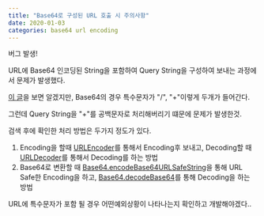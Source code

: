 ```yaml
---
title: "Base64로 구성된 URL 호출 시 주의사항"
date: 2020-01-03
categories: base64 url encoding 
---
```

버그 발생!

URL에 Base64 인코딩된 String을 포함하여 Query String을 구성하여 보내는 과정에서 문제가 발생했다.

[이 글]을 보면 알겠지만, Base64의 경우 특수문자가 "/", "+"이렇게 두개가 들어간다.

그런데 Query String을 "+"를 공백문자로 처리해버리기 떄문에 문제가 발생한것.

검색 후에 확인한 처리 방법은 두가지 정도가 있다.

1. Encoding을 할때 [URLEncoder]를 통해서 Encoding후 보내고, Decoding할 때 [URLDecoder]를 통해서 Decoding를 하는 방법
2. Base64로 변환할 때 [Base64.encodeBase64URLSafeString]을 통해 URL Safe한 Encoding을 하고, [Base64.decodeBase64]를 통해 Decoding을 하는 방법

URL에 특수문자가 포함 될 경우 어떤예외상황이 나타나는지 확인하고 개발해야겠다..

[이 글]: https://ko.wikipedia.org/wiki/%EB%B2%A0%EC%9D%B4%EC%8A%A464
[URLEncoder]: https://docs.oracle.com/javase/8/docs/api/java/net/URLEncoder.html
[URLDecoder]: https://docs.oracle.com/javase/8/docs/api/java/net/URLDecoder.html
[Base64.encodeBase64URLSafeString]: http://commons.apache.org/proper/commons-codec/apidocs/org/apache/commons/codec/binary/Base64.html#encodeBase64String-byte:A-
[Base64.decodeBase64]: http://commons.apache.org/proper/commons-codec/apidocs/org/apache/commons/codec/binary/Base64.html#decodeBase64-java.lang.String-
